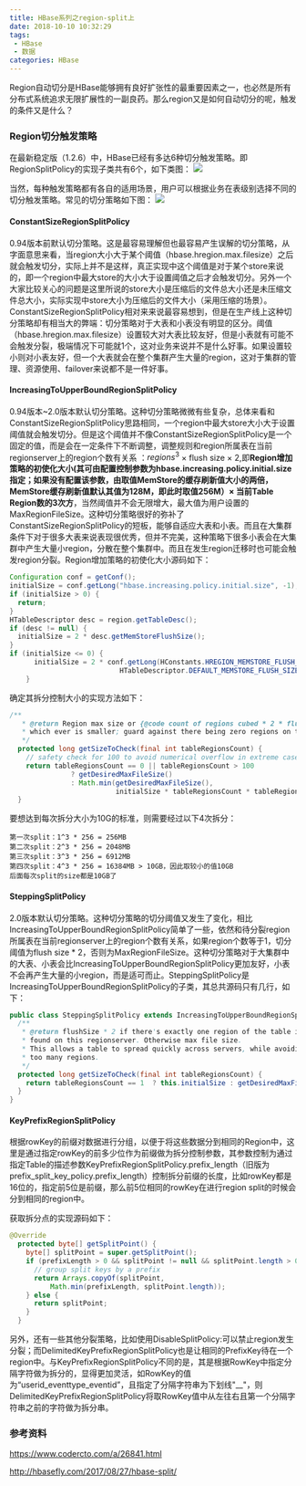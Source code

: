 ```yaml
---
title: HBase系列之region-split上
date: 2018-10-10 10:32:29
tags: 
 - HBase
 - 数据
categories: HBase
---
```

Region自动切分是HBase能够拥有良好扩张性的最重要因素之一，也必然是所有分布式系统追求无限扩展性的一副良药。那么region又是如何自动切分的呢，触发的条件又是什么？

### Region切分触发策略
在最新稳定版（1.2.6）中，HBase已经有多达6种切分触发策略。即RegionSplitPolicy的实现子类共有6个，如下类图：
![](https://hexo-1256892004.cos.ap-beijing.myqcloud.com/hbase-region-split/split-class.png)

当然，每种触发策略都有各自的适用场景，用户可以根据业务在表级别选择不同的切分触发策略。常见的切分策略如下图：
![](https://hexo-1256892004.cos.ap-beijing.myqcloud.com/hbase-region-split/region.png)

#### ConstantSizeRegionSplitPolicy
0.94版本前默认切分策略。这是最容易理解但也最容易产生误解的切分策略，从字面意思来看，当region大小大于某个阈值（hbase.hregion.max.filesize）之后就会触发切分，实际上并不是这样，真正实现中这个阈值是对于某个store来说的，即一个region中最大store的大小大于设置阈值之后才会触发切分。另外一个大家比较关心的问题是这里所说的store大小是压缩后的文件总大小还是未压缩文件总大小，实际实现中store大小为压缩后的文件大小（采用压缩的场景）。ConstantSizeRegionSplitPolicy相对来来说最容易想到，但是在生产线上这种切分策略却有相当大的弊端：切分策略对于大表和小表没有明显的区分。阈值（hbase.hregion.max.filesize）设置较大对大表比较友好，但是小表就有可能不会触发分裂，极端情况下可能就1个，这对业务来说并不是什么好事。如果设置较小则对小表友好，但一个大表就会在整个集群产生大量的region，这对于集群的管理、资源使用、failover来说都不是一件好事。
<!-- more -->
#### IncreasingToUpperBoundRegionSplitPolicy
0.94版本~2.0版本默认切分策略。这种切分策略微微有些复杂，总体来看和ConstantSizeRegionSplitPolicy思路相同，一个region中最大store大小大于设置阈值就会触发切分。但是这个阈值并不像ConstantSizeRegionSplitPolicy是一个固定的值，而是会在一定条件下不断调整，调整规则和region所属表在当前regionserver上的region个数有关系 ：$regions^3$ $\times$ flush size $\times$ 2,即**Region增加策略的初使化大小(其可由配置控制参数为hbase.increasing.policy.initial.size指定；如果没有配置该参数，由取值MemStore的缓存刷新值大小的两倍，MemStore缓存刷新值默认其值为128M，即此时取值256M）$\times$  当前Table Region数的3次方**，当然阈值并不会无限增大，最大值为用户设置的MaxRegionFileSize。这种切分策略很好的弥补了ConstantSizeRegionSplitPolicy的短板，能够自适应大表和小表。而且在大集群条件下对于很多大表来说表现很优秀，但并不完美，这种策略下很多小表会在大集群中产生大量小region，分散在整个集群中。而且在发生region迁移时也可能会触发region分裂。Region增加策略的初使化大小源码如下：
```java
Configuration conf = getConf();
initialSize = conf.getLong("hbase.increasing.policy.initial.size", -1);
if (initialSize > 0) {
  return;
}
HTableDescriptor desc = region.getTableDesc();
if (desc != null) {
  initialSize = 2 * desc.getMemStoreFlushSize();
}
if (initialSize <= 0) {
      initialSize = 2 * conf.getLong(HConstants.HREGION_MEMSTORE_FLUSH_SIZE,
                           HTableDescriptor.DEFAULT_MEMSTORE_FLUSH_SIZE);
    }
```
确定其拆分控制大小的实现方法如下：
```java
/**
   * @return Region max size or {@code count of regions cubed * 2 * flushsize},
   * which ever is smaller; guard against there being zero regions on this server.
   */
  protected long getSizeToCheck(final int tableRegionsCount) {
    // safety check for 100 to avoid numerical overflow in extreme cases
    return tableRegionsCount == 0 || tableRegionsCount > 100
               ? getDesiredMaxFileSize()
               : Math.min(getDesiredMaxFileSize(),
                          initialSize * tableRegionsCount * tableRegionsCount * tableRegionsCount);
  }
```
要想达到每次拆分大小为10G的标准，则需要经过以下4次拆分：
```
第一次split：1^3 * 256 = 256MB 
第二次split：2^3 * 256 = 2048MB 
第三次split：3^3 * 256 = 6912MB 
第四次split：4^3 * 256 = 16384MB > 10GB，因此取较小的值10GB 
后面每次split的size都是10GB了
```
#### SteppingSplitPolicy
2.0版本默认切分策略。这种切分策略的切分阈值又发生了变化，相比IncreasingToUpperBoundRegionSplitPolicy简单了一些，依然和待分裂region所属表在当前regionserver上的region个数有关系，如果region个数等于1，切分阈值为flush size * 2，否则为MaxRegionFileSize。这种切分策略对于大集群中的大表、小表会比IncreasingToUpperBoundRegionSplitPolicy更加友好，小表不会再产生大量的小region，而是适可而止。SteppingSplitPolicy是IncreasingToUpperBoundRegionSplitPolicy的子类，其总共源码只有几行，如下：
```java
public class SteppingSplitPolicy extends IncreasingToUpperBoundRegionSplitPolicy {
  /**
   * @return flushSize * 2 if there's exactly one region of the table in question
   * found on this regionserver. Otherwise max file size.
   * This allows a table to spread quickly across servers, while avoiding creating
   * too many regions.
   */
  protected long getSizeToCheck(final int tableRegionsCount) {
    return tableRegionsCount == 1  ? this.initialSize : getDesiredMaxFileSize();
  }
}
```
#### KeyPrefixRegionSplitPolicy
根据rowKey的前缀对数据进行分组，以便于将这些数据分到相同的Region中，这里是通过指定rowKey的前多少位作为前缀做为拆分控制参数，其参数控制为通过指定Table的描述参数KeyPrefixRegionSplitPolicy.prefix_length（旧版为prefix_split_key_policy.prefix_length）控制拆分前缀的长度，比如rowKey都是16位的，指定前5位是前缀，那么前5位相同的rowKey在进行region split的时候会分到相同的region中。

获取拆分点的实现源码如下：
```java
@Override
  protected byte[] getSplitPoint() {
    byte[] splitPoint = super.getSplitPoint();
    if (prefixLength > 0 && splitPoint != null && splitPoint.length > 0) {
      // group split keys by a prefix
      return Arrays.copyOf(splitPoint,
          Math.min(prefixLength, splitPoint.length));
    } else {
      return splitPoint;
    }
  }
  ```
另外，还有一些其他分裂策略，比如使用DisableSplitPolicy:可以禁止region发生分裂；而DelimitedKeyPrefixRegionSplitPolicy也是让相同的PrefixKey待在一个region中。与KeyPrefixRegionSplitPolicy不同的是，其是根据RowKey中指定分隔字符做为拆分的，显得更加灵活，如RowKey的值为“userid_eventtype_eventid”，且指定了分隔字符串为下划线"__"，则DelimitedKeyPrefixRegionSplitPolicy将取RowKey值中从左往右且第一个分隔字符串之前的字符做为拆分串。

### 参考资料
https://www.codercto.com/a/26841.html

http://hbasefly.com/2017/08/27/hbase-split/